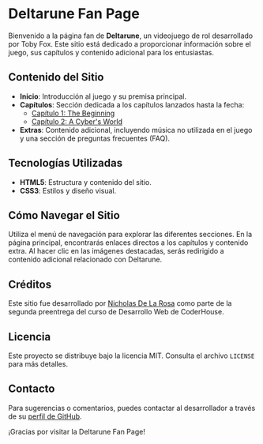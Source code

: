 # Deltarune Fan Page

Bienvenido a la página fan de **Deltarune**, un videojuego de rol desarrollado por Toby Fox. Este sitio está dedicado a proporcionar información sobre el juego, sus capítulos y contenido adicional para los entusiastas.

## Contenido del Sitio

- **Inicio**: Introducción al juego y su premisa principal.
- **Capítulos**: Sección dedicada a los capítulos lanzados hasta la fecha:
  - [Capítulo 1: The Beginning](#)
  - [Capítulo 2: A Cyber's World](#)
- **Extras**: Contenido adicional, incluyendo música no utilizada en el juego y una sección de preguntas frecuentes (FAQ).

## Tecnologías Utilizadas

- **HTML5**: Estructura y contenido del sitio.
- **CSS3**: Estilos y diseño visual.

## Cómo Navegar el Sitio

Utiliza el menú de navegación para explorar las diferentes secciones. En la página principal, encontrarás enlaces directos a los capítulos y contenido extra. Al hacer clic en las imágenes destacadas, serás redirigido a contenido adicional relacionado con Deltarune.

## Créditos

Este sitio fue desarrollado por [Nicholas De La Rosa](https://github.com/nicholas-delarosa) como parte de la segunda preentrega del curso de Desarrollo Web de CoderHouse.

## Licencia

Este proyecto se distribuye bajo la licencia MIT. Consulta el archivo `LICENSE` para más detalles.

## Contacto

Para sugerencias o comentarios, puedes contactar al desarrollador a través de su [perfil de GitHub](https://github.com/nicholas-delarosa).

¡Gracias por visitar la Deltarune Fan Page!
